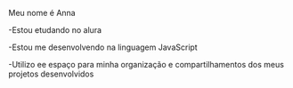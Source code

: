 
Meu nome é Anna

-Estou etudando no alura 

-Estou me desenvolvendo na linguagem JavaScript

-Utilizo ee espaço para minha organização e compartilhamentos dos meus projetos desenvolvidos

